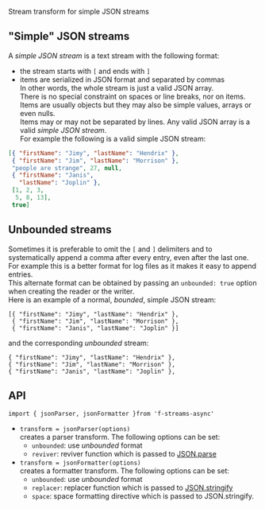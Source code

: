 Stream transform for simple JSON streams  
## "Simple" JSON streams  
A _simple JSON stream_ is a text stream with the following format:  
* the stream starts with `[` and ends with `]`  
* items are serialized in JSON format and separated by commas  
In other words, the whole stream is just a valid JSON array.  
There is no special constraint on spaces or line breaks, nor on items.  
Items are usually objects but they may also be simple values, arrays or even nulls.  
Items may or may not be separated by lines. Any valid JSON array is a valid _simple JSON stream_.  
For example the following is a valid simple JSON stream:  
``` json  
[{ "firstName": "Jimy", "lastName": "Hendrix" },  
 { "firstName": "Jim", "lastName": "Morrison" },  
 "people are strange", 27, null,  
 { "firstName": "Janis",  
   "lastName": "Joplin" },  
 [1, 2, 3,  
  5, 8, 13],  
 true]  
 ```  
## Unbounded streams  
Sometimes it is preferable to omit the `[` and `]` delimiters and to systematically append a comma after every entry, even after the last one.  
For example this is a better format for log files as it makes it easy to append entries.  
This alternate format can be obtained by passing an `unbounded: true` option when creating the reader or the writer.  
Here is an example of a normal, _bounded_, simple JSON stream:  
```  
[{ "firstName": "Jimy", "lastName": "Hendrix" },  
 { "firstName": "Jim", "lastName": "Morrison" },  
 { "firstName": "Janis", "lastName": "Joplin" }]  
```  
and the corresponding _unbounded_ stream:  
```  
{ "firstName": "Jimy", "lastName": "Hendrix" },  
{ "firstName": "Jim", "lastName": "Morrison" },  
{ "firstName": "Janis", "lastName": "Joplin" },  
```  
## API  
`import { jsonParser, jsonFormatter }from 'f-streams-async'`  
* `transform = jsonParser(options)`  
  creates a parser transform. The following options can be set:  
  - `unbounded`: use _unbounded_ format  
  - `reviver`: reviver function which is passed to [JSON.parse](https://developer.mozilla.org/en-US/docs/Web/JavaScript/Reference/Global_Objects/JSON/parse)  
* `transform = jsonFormatter(options)`  
  creates a formatter transform. The following options can be set:  
  - `unbounded`: use _unbounded_ format  
  - `replacer`: replacer function which is passed to [JSON.stringify](https://developer.mozilla.org/en-US/docs/Web/JavaScript/Reference/Global_Objects/JSON/parse)  
  - `space`: space formatting directive which is passed to JSON.stringify.  
